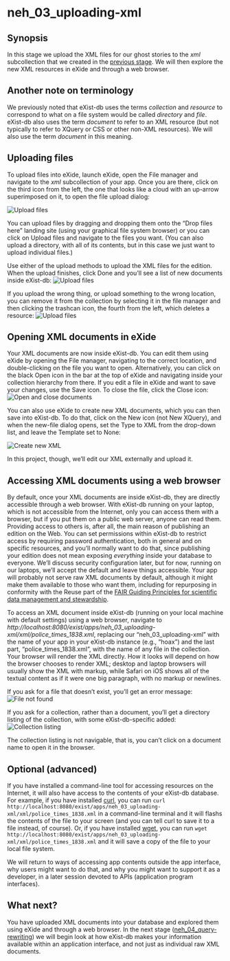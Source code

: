 # neh\_03\_uploading-xml

## Synopsis

In this stage we upload the XML files for our ghost stories to the *xml* subcollection that we created in the [previous stage](neh_02_collection-hierarchy.md). We will then explore the new XML resources in eXide and through a web browser.

## Another note on terminology

We previously noted that eXist-db uses the terms *collection* and *resource* to correspond to what on a file system would be called *directory* and *file*. eXist-db also uses the term *document* to refer to an XML resource (but not typically to refer to XQuery or CSS or other non-XML resources). We will also use the term *document* in this meaning.

## Uploading files

To upload files into eXide, launch eXide, open the File manager and navigate to the *xml* subcollection of your app. Once you are there, click on the third icon from the left, the one that looks like a cloud with an up-arrow superimposed on it, to open the file upload dialog:

![Upload files](images/eXide-file-manage_upload-files.png)

You can upload files by dragging and dropping them onto the “Drop files here” landing site (using your graphical file system browser) or you can click on Upload files and navigate to the files you want. (You can also upload a directory, with all of its contents, but in this case we just want to upload individual files.)

Use either of the upload methods to upload the XML files for the edition. When the upload finishes, click Done and you’ll see a list of new documents inside eXist-db:
![Upload files](images/eXide-file-manage_after-upload.png)

If you upload the wrong thing, or upload something to the wrong location, you can remove it from the collection by selecting it in the file manager and then clicking the trashcan icon, the fourth from the left, which deletes a resource:
![Upload files](images/eXide-file-manage_delete-resource.png)

## Opening XML documents in eXide

Your XML documents are now inside eXist-db. You can edit them using eXide by opening the File manager, navigating to the correct location, and double-clicking on the file you want to open. Alternatively, you can click on the black Open icon in the bar at the top of eXide and navigating inside your collection hierarchy from there. If you edit a file in eXide and want to save your changes, use the Save icon. To close the file, click the Close icon:
![Open and close documents](images/eXide_open-and-close-document.png)

You can also use eXide to create new XML documents, which you can then save into eXist-db. To do that, click on the New icon (not New XQuery), and when the new-file dialog opens, set the Type to XML from the drop-down list, and leave the Template set to None:

![Create new XML](images/eXide_new-xml.png)

In this project, though, we’ll edit our XML externally and upload it.

## Accessing XML documents using a web browser

By default, once your XML documents are inside eXist-db, they are directly accessible through a web browser. With eXist-db running on your laptop, which is not accessible from the Internet, only you can access them with a browser, but if you put them on a public web server, anyone can read them. Providing access to others is, after all, the main reason of publishing an edition on the Web. You can set permissions within eXist-db to restrict access by requiring password authentication, both in general and on specific resources, and you’ll normally want to do that, since publishing your edition does not mean exposing *everything* inside your database to everyone. We’ll discuss security configuration later, but for now, running on our laptops, we’ll accept the default and leave things accessible. Your app will probably not serve raw XML documents by default, although it might make them available to those who want them, including for repurposing in conformity with the Reuse part of the [FAIR Guiding Principles for scientific data management and stewardship](https://www.go-fair.org/). 

To access an XML document inside eXist-db (running on your local machine with default settings) using a web browser, navigate to *http://localhost:8080/exist/apps/neh\_03\_uploading-xml/xml/police\_times\_1838.xml*, replacing our “neh\_03\_uploading-xml” with the name of your app in your eXist-db instance (e.g., “hoax”) and the last part, “police\_times\_1838.xml”, with the name of any file in the collection. Your browser will render the XML directly. How it looks will depend on how the browser chooses to render XML; desktop and laptop browsers will usually show the XML with markup, while Safari on iOS shows all of the textual content as if it were one big paragraph, with no markup or newlines.

If you ask for a file that doesn’t exist, you’ll get an error message:
![File not found](images/file-not-found.png)

If you ask for a collection, rather than a document, you’ll get a directory listing of the collection, with some eXist-db-specific added:
![Collection listing](images/collection-listing.png)

The collection listing is not navigable, that is, you can’t click on a document name to open it in the browser.

## Optional (advanced)

If you have installed a command-line tool for accessing resources on the Internet, it will also have access to the contents of your eXist-db database. For example, if you have installed [curl](https://curl.haxx.se/), you can run `curl http://localhost:8080/exist/apps/neh_03_uploading-xml/xml/police_times_1838.xml` in a command-line terminal and it will flashs the contents of the file to your screen (and you can tell curl to save it to a file instead, of course). Or, if you have installed [wget](https://www.gnu.org/software/wget/), you can run `wget http://localhost:8080/exist/apps/neh_03_uploading-xml/xml/police_times_1838.xml` and it will save a copy of the file to your local file system. 

We will return to ways of accessing app contents outside the app interface, why users might want to do that, and why you might want to support it as a developer, in a later session devoted to APIs (application program interfaces).

## What next?

You have uploaded XML documents into your database and explored them using eXide and through a web browser. In the next stage ([neh\_04\_query-rewriting](neh_04_query-rewriting.md)) we will begin look at how eXist-db makes your information available within an application interface, and not just as individual raw XML documents.